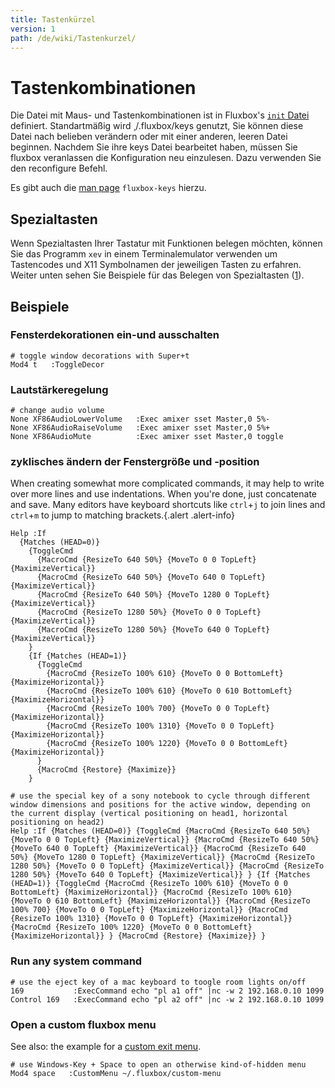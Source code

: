 ```yaml
---
title: Tastenkürzel
version: 1
path: /de/wiki/Tastenkurzel/
---
```

# Tastenkombinationen
Die Datei mit Maus- und Tastenkombinationen ist in Fluxbox's [`init` Datei](/de/wiki/Init-Datei) definiert.
Standartmäßig wird ¸/.fluxbox/keys genutzt, Sie können diese Datei nach belieben verändern oder mit einer anderen, leeren Datei beginnen.
Nachdem Sie ihre keys Datei bearbeitet haben, müssen Sie fluxbox veranlassen die Konfiguration neu einzulesen. Dazu verwenden Sie den reconfigure Befehl.

Es gibt auch die [man page](/de/wiki/Installation/#man-pages) `fluxbox-keys` hierzu.

## Spezialtasten
Wenn Spezialtasten Ihrer Tastatur mit Funktionen belegen möchten, können Sie das Programm `xev` in einem Terminalemulator verwenden um Tastencodes und X11 Symbolnamen der jeweiligen Tasten zu erfahren.
Weiter unten sehen Sie Beispiele für das Belegen von Spezialtasten ([1](#zyklisches-andern-der-fenstergrosse-und-position)).

## Beispiele
### Fensterdekorationen ein-und ausschalten
```plain
# toggle window decorations with Super+t
Mod4 t   :ToggleDecor
```
### Lautstärkeregelung
```plain
# change audio volume
None XF86AudioLowerVolume   :Exec amixer sset Master,0 5%-
None XF86AudioRaiseVolume   :Exec amixer sset Master,0 5%+
None XF86AudioMute          :Exec amixer sset Master,0 toggle
```
### zyklisches ändern der Fenstergröße und -position
When creating somewhat more complicated commands, it may help to write over more lines and use indentations. When you're done, just concatenate and save. Many editors have keyboard shortcuts like `ctrl`+`j` to join lines and `ctrl`+`m` to jump to matching brackets.{.alert .alert-info}
```plain
Help :If
  {Matches (HEAD=0)}
    {ToggleCmd
      {MacroCmd {ResizeTo 640 50%} {MoveTo 0 0 TopLeft} {MaximizeVertical}}
      {MacroCmd {ResizeTo 640 50%} {MoveTo 640 0 TopLeft} {MaximizeVertical}}
      {MacroCmd {ResizeTo 640 50%} {MoveTo 1280 0 TopLeft} {MaximizeVertical}}
      {MacroCmd {ResizeTo 1280 50%} {MoveTo 0 0 TopLeft} {MaximizeVertical}}
      {MacroCmd {ResizeTo 1280 50%} {MoveTo 640 0 TopLeft} {MaximizeVertical}}
    }
    {If {Matches (HEAD=1)}
      {ToggleCmd
        {MacroCmd {ResizeTo 100% 610} {MoveTo 0 0 BottomLeft} {MaximizeHorizontal}}
        {MacroCmd {ResizeTo 100% 610} {MoveTo 0 610 BottomLeft} {MaximizeHorizontal}}
        {MacroCmd {ResizeTo 100% 700} {MoveTo 0 0 TopLeft} {MaximizeHorizontal}}
        {MacroCmd {ResizeTo 100% 1310} {MoveTo 0 0 TopLeft} {MaximizeHorizontal}}
        {MacroCmd {ResizeTo 100% 1220} {MoveTo 0 0 BottomLeft} {MaximizeHorizontal}}
      }
      {MacroCmd {Restore} {Maximize}}
    }
```
```plain
# use the special key of a sony notebook to cycle through different window dimensions and positions for the active window, depending on the current display (vertical positioning on head1, horizontal positioning on head2)
Help :If {Matches (HEAD=0)} {ToggleCmd {MacroCmd {ResizeTo 640 50%} {MoveTo 0 0 TopLeft} {MaximizeVertical}} {MacroCmd {ResizeTo 640 50%} {MoveTo 640 0 TopLeft} {MaximizeVertical}} {MacroCmd {ResizeTo 640 50%} {MoveTo 1280 0 TopLeft} {MaximizeVertical}} {MacroCmd {ResizeTo 1280 50%} {MoveTo 0 0 TopLeft} {MaximizeVertical}} {MacroCmd {ResizeTo 1280 50%} {MoveTo 640 0 TopLeft} {MaximizeVertical}} } {If {Matches (HEAD=1)} {ToggleCmd {MacroCmd {ResizeTo 100% 610} {MoveTo 0 0 BottomLeft} {MaximizeHorizontal}} {MacroCmd {ResizeTo 100% 610} {MoveTo 0 610 BottomLeft} {MaximizeHorizontal}} {MacroCmd {ResizeTo 100% 700} {MoveTo 0 0 TopLeft} {MaximizeHorizontal}} {MacroCmd {ResizeTo 100% 1310} {MoveTo 0 0 TopLeft} {MaximizeHorizontal}} {MacroCmd {ResizeTo 100% 1220} {MoveTo 0 0 BottomLeft} {MaximizeHorizontal}} } {MacroCmd {Restore} {Maximize}} }
```
### Run any system command
```plain
# use the eject key of a mac keyboard to toogle room lights on/off
169           :ExecCommand echo "pl a1 off" |nc -w 2 192.168.0.10 1099
Control 169   :ExecCommand echo "pl a2 off" |nc -w 2 192.168.0.10 1099
```
### Open a custom fluxbox menu
See also: the example for a [custom exit menu](/en/wiki/Fluxbox-Menus/#custom-exit-menu).
 ```plain
# use Windows-Key + Space to open an otherwise kind-of-hidden menu
Mod4 space   :CustomMenu ~/.fluxbox/custom-menu
```
